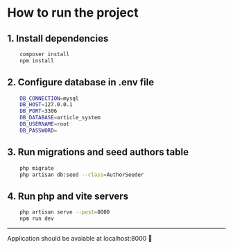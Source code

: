 # How to run the project

## 1. Install dependencies 
```bash
    composer install
    npm install
```

## 2. Configure database in .env file 

```bash
    DB_CONNECTION=mysql
    DB_HOST=127.0.0.1
    DB_PORT=3306
    DB_DATABASE=article_system
    DB_USERNAME=root
    DB_PASSWORD=
```

## 3. Run migrations and seed authors table
```bash
    php migrate
    php artisan db:seed --class=AuthorSeeder
```
## 4. Run php and vite servers

```bash
    php artisan serve --post=8000
    npm run dev
```
---
Application should be avaiable at localhost:8000 🙂
